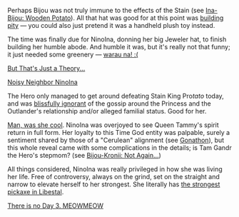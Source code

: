 Perhaps Bijou was not truly immune to the effects of the Stain (see [Ina-Bijou: Wooden Potato](#edge:bijou-ina-right-2-left-2)). All that hat was good for at this point was [building pity](https://youtu.be/l9HKSDG50HM?t=4659s) — you could also just pretend it was a handheld plush toy instead.

The time was finally due for NinoIna, donning her big Jeweler hat, to finish building her humble abode. And humble it was, but it's really not that funny; it just needed some greenery — [warau na! :(](https://youtu.be/l9HKSDG50HM?t=4659s)

[But That's Just a Theory...](#embed:https://youtu.be/l9HKSDG50HM?t=6292s)

[Noisy Neighbor NinoIna](#embed:https://youtu.be/l9HKSDG50HM?t=6747s)

The Hero only managed to get around defeating Stain King Pro*tato* today, and was [blissfully ignorant](https://youtu.be/l9HKSDG50HM?t=7182s) of the gossip around the Princess and the Outlander's relationship and/or alleged familial status. Good for her.

[Man, was she cool](https://youtu.be/qV7dgz75tVo). NinoIna was overjoyed to see Queen Tammy's spirit return in full form. Her loyalty to this Time God entity was palpable, surely a sentiment shared by those of a "Cerulean" alignment (see [Gonathon](#node:gigi)), but this whole reveal came with some complications in the details; is Tam Gandr the Hero's stepmom? (see [Bijou-Kronii: Not Again...](#edge:bijou-kronii-top-2-top-2))

All things considered, NinoIna was really privileged in how she was living her life. Free of controversy, always on the grind, set on the straight and narrow to elevate herself to her strongest. She literally has [the strongest pickaxe in Libestal](https://youtu.be/l9HKSDG50HM?t=15902s).

[There is no Day 3. MEOWMEOW](#embed:https://youtu.be/l9HKSDG50HM?t=16400s)